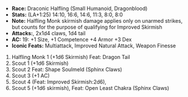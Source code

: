 - **Race:** Draconic Halfling (Small Humanoid, Dragonblood)
- **Stats:** (LA+1:25) 14:10, 16:6, 14:6, 11:3, 8:0, 8:0
- **Note:** Halfling Monk skirmish damage applies only on unarmed strikes, but counts for the purpose of qualifying for Improved Skirmish
- **Attacks:**, 2x1d4 claws, 1d4 tail
- **AC:** 19: +1 Size, +1 Competence +4 Armor +3 Dex
- **Iconic Feats:** Multiattack, Improved Natural Attack, Weapon Finesse
 1. Halfling Monk 1 (+1d6 Skirmish) Feat: Dragon Tail
 2. Scout 1 (+1d6 Skirmish)
 3. Scout 2 Feat: Shape Soulmeld (Sphinx Claws)
 4. Scout 3 (+1 AC)
 5. Scout 4 (Feat: Improved Skirmish:2d6),
 6. Scout 5 (+1d6 skirmish),  Feat: Open Least Chakra (Sphinx Claws)
